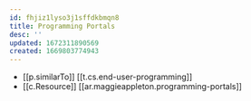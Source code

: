 ```yaml
---
id: fhjiz1lyso3j1sffdkbmqn8
title: Programming Portals
desc: ''
updated: 1672311890569
created: 1669803774943
---
```


- [[p.similarTo]] [[t.cs.end-user-programming]]
- [[c.Resource]] [[ar.maggieappleton.programming-portals]]